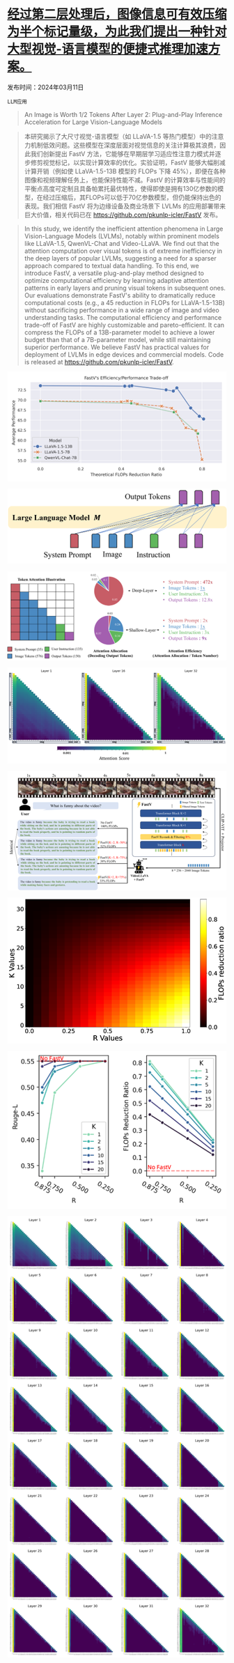 # [经过第二层处理后，图像信息可有效压缩为半个标记量级，为此我们提出一种针对大型视觉-语言模型的便捷式推理加速方案。](https://arxiv.org/abs/2403.06764)

发布时间：2024年03月11日

`LLM应用`

> An Image is Worth 1/2 Tokens After Layer 2: Plug-and-Play Inference Acceleration for Large Vision-Language Models

> 本研究揭示了大尺寸视觉-语言模型（如 LLaVA-1.5 等热门模型）中的注意力机制低效问题。这些模型在深度层面对视觉信息的关注计算极其浪费，因此我们创新提出 FastV 方法，它能够在早期层学习适应性注意力模式并逐步修剪视觉标记，以实现计算效率的优化。实验证明，FastV 能够大幅削减计算开销（例如使 LLaVA-1.5-13B 模型的 FLOPs 下降 45%），即便在各种图像和视频理解任务上，也能保持性能不减。FastV 的计算效率与性能间的平衡点高度可定制且具备帕累托最优特性，使得即使是拥有130亿参数的模型，在经过压缩后，其FLOPs可以低于70亿参数模型，但仍能保持出色的表现。我们相信 FastV 将为边缘设备及商业场景下 LVLMs 的应用部署带来巨大价值，相关代码已在 https://github.com/pkunlp-icler/FastV 发布。

> In this study, we identify the inefficient attention phenomena in Large Vision-Language Models (LVLMs), notably within prominent models like LLaVA-1.5, QwenVL-Chat and Video-LLaVA. We find out that the attention computation over visual tokens is of extreme inefficiency in the deep layers of popular LVLMs, suggesting a need for a sparser approach compared to textual data handling. To this end, we introduce FastV, a versatile plug-and-play method designed to optimize computational efficiency by learning adaptive attention patterns in early layers and pruning visual tokens in subsequent ones. Our evaluations demonstrate FastV's ability to dramatically reduce computational costs (e.g., a 45 reduction in FLOPs for LLaVA-1.5-13B) without sacrificing performance in a wide range of image and video understanding tasks. The computational efficiency and performance trade-off of FastV are highly customizable and pareto-efficient. It can compress the FLOPs of a 13B-parameter model to achieve a lower budget than that of a 7B-parameter model, while still maintaining superior performance. We believe FastV has practical values for deployment of LVLMs in edge devices and commercial models. Code is released at https://github.com/pkunlp-icler/FastV.

![经过第二层处理后，图像信息可有效压缩为半个标记量级，为此我们提出一种针对大型视觉-语言模型的便捷式推理加速方案。](../../../paper_images/2403.06764/fastv_tradeoff_v1.png)

![经过第二层处理后，图像信息可有效压缩为半个标记量级，为此我们提出一种针对大型视觉-语言模型的便捷式推理加速方案。](../../../paper_images/2403.06764/x1.png)

![经过第二层处理后，图像信息可有效压缩为半个标记量级，为此我们提出一种针对大型视觉-语言模型的便捷式推理加速方案。](../../../paper_images/2403.06764/x2.png)

![经过第二层处理后，图像信息可有效压缩为半个标记量级，为此我们提出一种针对大型视觉-语言模型的便捷式推理加速方案。](../../../paper_images/2403.06764/x3.png)

![经过第二层处理后，图像信息可有效压缩为半个标记量级，为此我们提出一种针对大型视觉-语言模型的便捷式推理加速方案。](../../../paper_images/2403.06764/x4.png)

![经过第二层处理后，图像信息可有效压缩为半个标记量级，为此我们提出一种针对大型视觉-语言模型的便捷式推理加速方案。](../../../paper_images/2403.06764/x5.png)

![经过第二层处理后，图像信息可有效压缩为半个标记量级，为此我们提出一种针对大型视觉-语言模型的便捷式推理加速方案。](../../../paper_images/2403.06764/ablation_kr.png)

![经过第二层处理后，图像信息可有效压缩为半个标记量级，为此我们提出一种针对大型视觉-语言模型的便捷式推理加速方案。](../../../paper_images/2403.06764/x6.png)